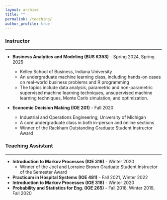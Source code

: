 ```yaml
---
layout: archive
title: ""
permalink: /teaching/
author_profile: true
---
```


### **Instructor**
___
* **Business Analytics and Modeling (BUS K353)** - Spring 2024, Spring 2025
  * Kelley School of Business, Indiana University
  * An undergraduate machine learning class, including hands-on cases on real-world business problems and R programming
  * The topics include data analysis, parametric and non-parametric supervised machine learning techniques, unsupervised machine learning techniques, Monte Carlo simulation, and optimization.
  
* **Economic Decision Making (IOE 201)** - Fall 2020
  * Industrial and Operations Engineering, University of Michigan
  * A core undergraduate class in both in-person and online sections
  * Winner of the Rackham Outstanding Graduate Student Instructor Award

### **Teaching Assistant**
___
  * **Introduction to Markov Processes (IOE 316)** - Winter 2020  
    * <span style="color:#black"> Winner of the Joel and Lorraine Brown Graduate Student Instructor of the Semester Award </span>
  * **Practicum in Hospital Systems (IOE 481)** - Fall 2021, Winter 2022  
  * **Introduction to Markov Processes (IOE 316)** - Winter 2020  
  * **Probability and Statistics for Eng. (IOE 265)** - Fall 2018, Winter 2019, Fall 2020  
